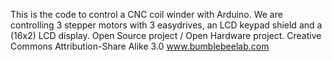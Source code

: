 This is the code to control a CNC coil winder with Arduino.
We are controlling 3 stepper motors with 3 easydrives, an LCD keypad shield and a (16x2) LCD display.
Open Source project / Open Hardware project.
Creative Commons Attribution-Share Alike 3.0
www.bumblebeelab.com